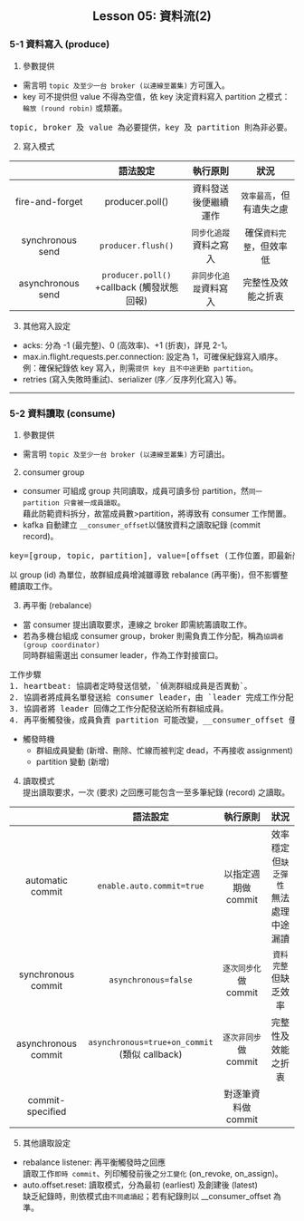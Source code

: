 <h2 align="center">Lesson 05: 資料流(2)</h2>

### 5-1 資料寫入 (produce)
1. 參數提供
- 需言明 `topic 及至少一台 broker (以連線至叢集)` 方可匯入。
- key 可不提供但 value 不得為空值，依 key 決定資料寫入 partition 之模式：`輪放 (round robin)` 或類叢。
<pre>
topic, broker 及 value 為必要提供，key 及 partition 則為非必要。
</pre>

2. 寫入模式

|  | 語法設定 | 執行原則 | 狀況 |
| :---: | :---: | :---: | :---: |
| fire-and-forget | producer.poll() | 資料發送後便繼續運作 | `效率最高`，但有遺失之慮 |
| synchronous send | `producer.flush()` | `同步化追蹤`資料之寫入 | 確保`資料完整`，但效率低 |
| asynchronous send | `producer.poll()`<br>+callback (觸發狀態回報) | `非同步化追蹤`資料寫入 | 完整性及效能之折衷 |

3. 其他寫入設定
- acks: 分為 -1 (最完整)、0 (高效率)、+1 (折衷)，詳見 2-1。
- max.in.flight.requests.per.connection: 設定為 1，可確保紀錄寫入順序。<br>
例：確保紀錄依 key 寫入，則需`提供 key 且不中途更動 partition`。
- retries (寫入失敗時重試)、serializer (序／反序列化寫入) 等。

---
### 5-2 資料讀取 (consume)
1. 參數提供
- 需言明 `topic 及至少一台 broker (以連線至叢集)` 方可讀出。

2. consumer group
- consumer 可組成 group 共同讀取，成員可讀多份 partition，然`同一 partition 只會被一成員讀取`。<br>
藉此防範資料拆分，故當成員數>partition，將導致有 consumer 工作閒置。
- kafka 自動建立 `__consumer_offset`以儲放資料之讀取紀錄 (commit record)。
<pre>
key=[group, topic, partition], value=[offset (工作位置，即最新尚未讀取部分)]
</pre>
以 group (id) 為單位，故群組成員增減雖導致 rebalance (再平衡)，但不影響整體讀取工作。

3. 再平衡 (rebalance)
- 當 consumer 提出讀取要求，連線之 broker 即需統籌讀取工作。
- 若為多機台組成 consumer group，broker 則需負責工作分配，稱為`協調者 (group coordinator)`<br>
同時群組需選出 consumer leader，作為工作對接窗口。
<pre>
工作步驟
1. heartbeat: 協調者定時發送信號，`偵測群組成員是否異動`。
2. 協調者將成員名單發送給 consumer leader，由 `leader 完成工作分配 (partition assignment)`。
3. 協調者將 leader 回傳之工作分配發送給所有群組成員。
4. 再平衡觸發後，成員負責 partition 可能改變，__consumer_offset 便可提供讀取進度之查考。
</pre>
- 觸發時機
  - 群組成員變動 (新增、刪除、忙線而被判定 dead，不再接收 assignment)
  - partition 變動 (新增)

4. 讀取模式<br>
提出讀取要求，一次 (要求) 之回應可能包含一至多筆紀錄 (record) 之讀取。

|  | 語法設定 | 執行原則 | 狀況 |
| :---: | :---: | :---: | :---: |
| automatic commit | `enable.auto.commit=true` | 以指定週期做 commit | 效率穩定但`缺乏彈性`<br>無法處理中途漏讀 |
| synchronous commit | `asynchronous=false` | `逐次同步化`做 commit | `資料完整`但缺乏效率 |
| asynchronous commit | `asynchronous=true+on_commit`<br>(類似 callback) | `逐次非同步`做 commit | 完整性及效能之折衷 |
| commit-specified | | 對逐筆資料做 commit | |

5. 其他讀取設定
- rebalance listener: 再平衡觸發時之回應<br>
讀取工作`即時 commit`、列印觸發前後之`分工變化` (on_revoke, on_assign)。
- auto.offset.reset: 讀取模式，分為最初 (earliest) 及創建後 (latest)<br>
缺乏紀錄時，則依模式由`不同處讀起`；若有紀錄則以 __consumer_offset 為準。
